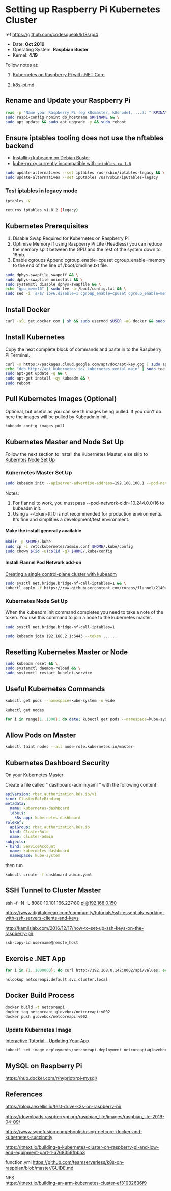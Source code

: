 # Setting up Raspberry Pi Kubernetes Cluster

ref https://github.com/codesqueak/k18srpi4

* Date: **Oct 2019**
* Operating System: **Raspbian Buster**
* Kernel: **4.19**

Follow notes at:

1. [Kubernetes on Raspberry Pi with .NET Core](https://medium.com/@mczachurski/kubernetes-on-raspberry-pi-with-net-core-36ea79681fe7)

2. [k8s-pi.md ](https://codegists.com/snippet/shell/k8s-pimd_elafargue_shell)

## Rename and Update your Raspberry Pi

```bash
read -p "Name your Raspberry Pi (eg k8smaster, k8snode1, ...): " RPINAME && \
sudo raspi-config nonint do_hostname $RPINAME && \
sudo apt update && sudo apt upgrade -y && sudo reboot

```

## Ensure iptables tooling does not use the nftables backend

- [Installing kubeadm on Debian Buster](https://kubernetes.io/docs/setup/production-environment/tools/kubeadm/install-kubeadm/)
- [kube-proxy currently incompatible with `iptables >= 1.8`](https://github.com/kubernetes/kubernetes/issues/71305)

```bash
sudo update-alternatives --set iptables /usr/sbin/iptables-legacy && \
sudo update-alternatives --set ip6tables /usr/sbin/ip6tables-legacy
```

### Test iptables in legacy mode

```bash
iptables -V

returns iptables v1.8.2 (legacy)
```

## Kubernetes Prerequisites

1. Disable Swap
    Required for Kubernetes on Raspberry Pi
2. Optimise Memory
    If using Raspberry Pi Lite (Headless) you can reduce the memory split between the GPU and the rest of the system down to 16mb.
3. Enable cgroups
    Append cgroup_enable=cpuset cgroup_enable=memory to the end of the line of /boot/cmdline.txt file.

```bash
sudo dphys-swapfile swapoff && \
sudo dphys-swapfile uninstall && \
sudo systemctl disable dphys-swapfile && \
echo "gpu_mem=16" | sudo tee -a /boot/config.txt && \
sudo sed -i 's/$/ ipv6.disable=1 cgroup_enable=cpuset cgroup_enable=memory cgroup_memory=1/' /boot/cmdline.txt
```

## Install Docker

```bash
curl -sSL get.docker.com | sh && sudo usermod $USER -aG docker && sudo reboot
```

## Install Kubernetes

Copy the next complete block of commands and paste in to the Raspberry Pi Terminal.

```bash
curl -s https://packages.cloud.google.com/apt/doc/apt-key.gpg | sudo apt-key add - && \
echo "deb http://apt.kubernetes.io/ kubernetes-xenial main" | sudo tee /etc/apt/sources.list.d/kubernetes.list && \
sudo apt-get update -q && \
sudo apt-get install -qy kubeadm && \
sudo reboot
```

## Pull Kubernetes Images (Optional)

Optional, but useful as you can see th images being pulled. If you don't do here the images will be pulled by Kubeadmin init.

```bash
kubeadm config images pull
```

## Kubernetes Master and Node Set Up

Follow the next section to install the Kubernetes Master, else skip to [Kuberntes Node Set Up](#kubernetes-node-set-up)

### Kubernetes Master Set Up

```bash
sudo kubeadm init --apiserver-advertise-address=192.168.100.1 --pod-network-cidr=10.244.0.0/16 --token-ttl 0
```

Notes:

1. For flannel to work, you must pass --pod-network-cidr=10.244.0.0/16 to kubeadm init.
2. Using a --token-ttl 0 is not recommended for production environments. It's fine and simplifies a development/test environment.

#### Make the install generally available

```bash
mkdir -p $HOME/.kube
sudo cp -i /etc/kubernetes/admin.conf $HOME/.kube/config
sudo chown $(id -u):$(id -g) $HOME/.kube/config
```

#### Install Flannel Pod Network add-on

[Creating a single control-plane cluster with kubeadm](https://kubernetes.io/docs/setup/production-environment/tools/kubeadm/create-cluster-kubeadm/)

```bash
sudo sysctl net.bridge.bridge-nf-call-iptables=1 && \
kubectl apply -f https://raw.githubusercontent.com/coreos/flannel/2140ac876ef134e0ed5af15c65e414cf26827915/Documentation/kube-flannel.yml
```

### Kubernetes Node Set Up

When the kubeadm init command completes you need to take a note of the token. You use this command to join a node to the kubernetes master.

```bash
sudo sysctl net.bridge.bridge-nf-call-iptables=1 
```

```bash
sudo kubeadm join 192.168.2.1:6443 --token ......
```

## Resetting Kubernetes Master or Node

````bash
sudo kubeadm reset && \
sudo systemctl daemon-reload && \
sudo systemctl restart kubelet.service
````

## Useful Kubernetes Commands

```bash
kubectl get pods --namespace=kube-system -o wide

kubectl get nodes

for i in range{1..1000}; do date; kubectl get pods --namespace=kube-system -o wide;sleep 5; done;
```

## Allow Pods on Master

```bash
kubectl taint nodes --all node-role.kubernetes.io/master-  
```


## Kubernetes Dashboard Security

On your Kubernetes Master

Create a file called ” dashboard-admin.yaml “ with the following content:

```yaml
apiVersion: rbac.authorization.k8s.io/v1
kind: ClusterRoleBinding
metadata:
  name: kubernetes-dashboard
  labels:
    k8s-app: kubernetes-dashboard
roleRef:
  apiGroup: rbac.authorization.k8s.io
  kind: ClusterRole 
  name: cluster-admin
subjects:
- kind: ServiceAccount
  name: kubernetes-dashboard
  namespace: kube-system

```

then run 

```bash
kubectl create -f dashboard-admin.yaml 
```


## SSH Tunnel to Cluster Master

ssh -f -N -L 8080:10.101.166.227:80 pi@192.168.0.150



https://www.digitalocean.com/community/tutorials/ssh-essentials-working-with-ssh-servers-clients-and-keys

http://kamilslab.com/2016/12/17/how-to-set-up-ssh-keys-on-the-raspberry-pi/

```bash
ssh-copy-id username@remote_host
```


## Exercise .NET App

```bash
for i in {1..1000000}; do curl http://192.168.0.142:8002/api/values; echo $i; done
```


```bash
nslookup netcoreapi.default.svc.cluster.local 
```



## Docker Build Process

```bash
docker build -t netcoreapi .
docker tag netcoreapi glovebox/netcoreapi:v002
docker push glovebox/netcoreapi:v002

```


### Update Kubernetes Image

[Interactive Tutorial - Updating Your App](https://kubernetes.io/docs/tutorials/kubernetes-basics/update-interactive/)

```bash
kubectl set image deployments/netcoreapi-deployment netcoreapi=glovebox/netcoreapi:v002
```



## MySQL on Raspberry Pi

https://hub.docker.com/r/hypriot/rpi-mysql/

## References

https://blog.alexellis.io/test-drive-k3s-on-raspberry-pi/

https://downloads.raspberrypi.org/raspbian_lite/images/raspbian_lite-2019-04-09/

https://www.syncfusion.com/ebooks/using-netcore-docker-and-kubernetes-succinctly

https://itnext.io/building-a-kubernetes-cluster-on-raspberry-pi-and-low-end-equipment-part-1-a768359fbba3

function.yml https://github.com/teamserverless/k8s-on-raspbian/blob/master/GUIDE.md

NFS  
https://itnext.io/building-an-arm-kubernetes-cluster-ef31032636f9